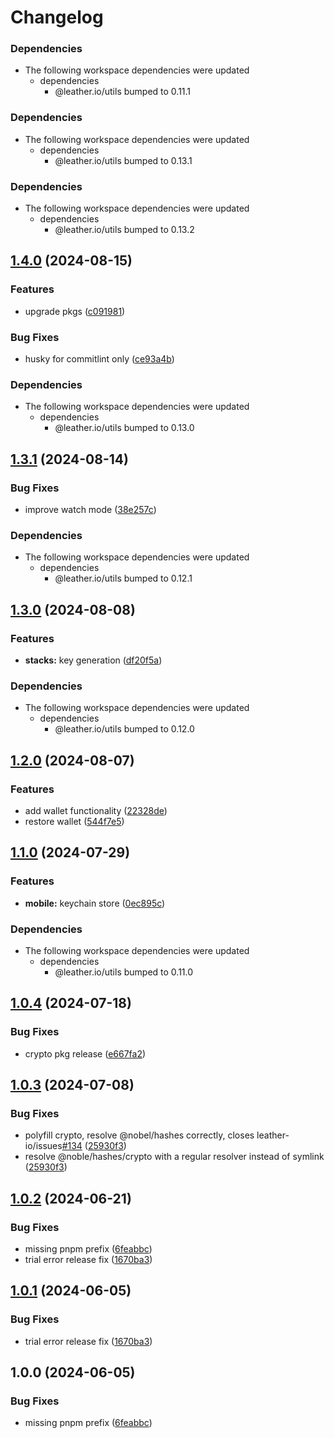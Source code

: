 # Changelog

### Dependencies

* The following workspace dependencies were updated
  * dependencies
    * @leather.io/utils bumped to 0.11.1

### Dependencies

* The following workspace dependencies were updated
  * dependencies
    * @leather.io/utils bumped to 0.13.1

### Dependencies

* The following workspace dependencies were updated
  * dependencies
    * @leather.io/utils bumped to 0.13.2

## [1.4.0](https://github.com/leather-io/mono/compare/@leather.io/crypto-v1.3.1...@leather.io/crypto-v1.4.0) (2024-08-15)


### Features

* upgrade pkgs ([c091981](https://github.com/leather-io/mono/commit/c09198150ed429989d920d6350ad43d0ff4cfe5c))


### Bug Fixes

* husky for commitlint only ([ce93a4b](https://github.com/leather-io/mono/commit/ce93a4bc95fbb5128288558ffbeebfccfded38ef))


### Dependencies

* The following workspace dependencies were updated
  * dependencies
    * @leather.io/utils bumped to 0.13.0

## [1.3.1](https://github.com/leather-io/mono/compare/@leather.io/crypto-v1.3.0...@leather.io/crypto-v1.3.1) (2024-08-14)


### Bug Fixes

* improve watch mode ([38e257c](https://github.com/leather-io/mono/commit/38e257c31384ba96b521164891c65016baa12a19))


### Dependencies

* The following workspace dependencies were updated
  * dependencies
    * @leather.io/utils bumped to 0.12.1

## [1.3.0](https://github.com/leather-io/mono/compare/@leather.io/crypto-v1.2.0...@leather.io/crypto-v1.3.0) (2024-08-08)


### Features

* **stacks:** key generation ([df20f5a](https://github.com/leather-io/mono/commit/df20f5ac4b9453821a2b3c3b48307f97fab496fe))


### Dependencies

* The following workspace dependencies were updated
  * dependencies
    * @leather.io/utils bumped to 0.12.0

## [1.2.0](https://github.com/leather-io/mono/compare/@leather.io/crypto-v1.1.1...@leather.io/crypto-v1.2.0) (2024-08-07)


### Features

* add wallet functionality ([22328de](https://github.com/leather-io/mono/commit/22328de6810867b6cf3d57570357eb5ed1266ebf))
* restore wallet ([544f7e5](https://github.com/leather-io/mono/commit/544f7e59bb7c75c0581105bf1ad2bd60000836e6))

## [1.1.0](https://github.com/leather-io/mono/compare/@leather.io/crypto-v1.0.4...@leather.io/crypto-v1.1.0) (2024-07-29)


### Features

* **mobile:** keychain store ([0ec895c](https://github.com/leather-io/mono/commit/0ec895ca94480d8fc35882caaef8e05eb5620c61))


### Dependencies

* The following workspace dependencies were updated
  * dependencies
    * @leather.io/utils bumped to 0.11.0

## [1.0.4](https://github.com/leather-io/mono/compare/@leather.io/crypto-v1.0.3...@leather.io/crypto-v1.0.4) (2024-07-18)


### Bug Fixes

* crypto pkg release ([e667fa2](https://github.com/leather-io/mono/commit/e667fa28f1bd416af6632c28a3d2eda3dd806efd))

## [1.0.3](https://github.com/leather-io/mono/compare/@leather.io/crypto-v1.0.2...@leather.io/crypto-v1.0.3) (2024-07-08)


### Bug Fixes

* polyfill crypto, resolve @nobel/hashes correctly, closes leather-io/issues[#134](https://github.com/leather-io/mono/issues/134) ([25930f3](https://github.com/leather-io/mono/commit/25930f35fc1c371b72a112eeb0e97738684aae6c))
* resolve @noble/hashes/crypto with a regular resolver instead of symlink ([25930f3](https://github.com/leather-io/mono/commit/25930f35fc1c371b72a112eeb0e97738684aae6c))

## [1.0.2](https://github.com/leather-io/mono/compare/@leather.io/crypto-v1.0.1...@leather.io/crypto-v1.0.2) (2024-06-21)


### Bug Fixes

* missing pnpm prefix ([6feabbc](https://github.com/leather-io/mono/commit/6feabbcf0eb6056956ab25e9a3f4cc6cd9573577))
* trial error release fix ([1670ba3](https://github.com/leather-io/mono/commit/1670ba31447e291be90c59391be71ee302688e41))

## [1.0.1](https://github.com/leather-io/mono/compare/crypto-v1.0.0...crypto-v1.0.1) (2024-06-05)


### Bug Fixes

* trial error release fix ([1670ba3](https://github.com/leather-io/mono/commit/1670ba31447e291be90c59391be71ee302688e41))

## 1.0.0 (2024-06-05)


### Bug Fixes

* missing pnpm prefix ([6feabbc](https://github.com/leather-io/mono/commit/6feabbcf0eb6056956ab25e9a3f4cc6cd9573577))
